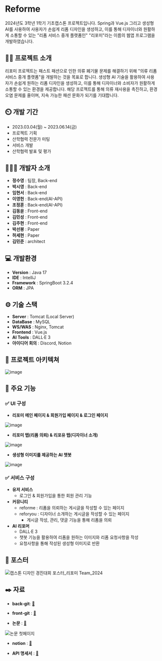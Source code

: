# Reforme
2024년도 3학년 1학기 기초캡스톤 프로젝트입니다. Spring과 Vue.js 그리고 생성형 AI를 사용하여 사용자가 손쉽게 리폼 디자인을 생성하고, 이를 통해 디자이너와 원활하게 소통할 수 있는 "리폼 서비스 중개 플랫폼인" "리포미"라는 이름의 웹앱 프로그램을 개발하였습니다.

## 👨‍🏫 프로젝트 소개
리포미 프로젝트는 패스트 패션으로 인한 의류 폐기물 문제를 해결하기 위해 "의류 리폼 서비스 중개 플랫폼"을 개발하는 것을 목표로 합니다. 생성형 AI 기술을 활용하여 사용자가 손쉽게 원하는 리폼 디자인을 생성하고, 이를 통해 디자이너와 소비자가 원활하게 소통할 수 있는 환경을 제공합니다. 해당 프로젝트를 통해 의류 재사용을 촉진하고, 환경 오염 문제를 줄이며, 지속 가능한 패션 문화가 되기를 기대합니다.

## ⏲️ 개발 기간 
- 2023.03.04(월) ~ 2023.06.14(금)
- 프로젝트 기획
- 산학협력 전문가 미팅
- 서비스 개발
- 산학협력 발표 및 평가

## 🧑‍🤝‍🧑 개발자 소개 
- **정수영** : 팀장, Back-end
- **박시영** : Back-end
- **임현서** : Back-end
- **이영헌** : Back-end(AI-API)
- **조정훈** : Back-end(AI-API)
- **김동윤** : Front-end
- **김민성** : Front-end
- **김주현** : Front-end
- **박선봉** : Paper
- **허세현** : Paper
- **김민준** : architect

## 💻 개발환경
- **Version** : Java 17
- **IDE** : IntelliJ
- **Framework** : SpringBoot 3.2.4
- **ORM** : JPA

## ⚙️ 기술 스택
- **Server** : Tomcat (Local Server)
- **DataBase** : MySQL
- **WS/WAS** : Nginx, Tomcat
- **Frontend** : Vue.js
- **AI Tools** : DALL·E 3
- **아이디어 회의** : Discord, Notion

## 📝 프로젝트 아키텍쳐
![image](https://github.com/user-attachments/assets/32a5d0ef-da78-4a1a-b185-c374062f7932)

## 📌 주요 기능
### ✅ UI 구성

- **리포미 메인 페이지 & 회원가입 페이지 & 로그인 페이지**

![image](https://github.com/user-attachments/assets/d700ea7f-09d3-48cc-bafa-5956c01b9ee8)

- **리포미 탭(리폼 의뢰) & 리포유 탭(디자이너 소개)**

![image](https://github.com/user-attachments/assets/291a84b9-1061-47a2-9fa8-cc36a3aefb46)

- **생성형 이미지를 제공하는 AI 챗봇**

![image](https://github.com/user-attachments/assets/04dc37c6-ad2d-473a-8eb2-6814738094b5)

### ✅ 서비스 구성
- **유저 서비스**
	- 로그인 & 회원가입을 통한 회원 관리 기능
- **커뮤니티**
	- reforme : 리폼을 의뢰하는 게시글을 작성할 수 있는 페이지
	- reforyou : 디자이너 소개하는 게시글을 작성할 수 있는 페이지
		- 게시글 작성, 관리, 댓글 기능을 통해 리폼을 의뢰
- **AI 리포머**
	- DALL·E 3
	- 챗봇 기능을 활용하여 리폼을 원하는 이미지와 리폼 요청사항을 작성
	- 요청사항을 통해 작성된 생성형 이미지로 반환

## 💼 포스터
![캡스톤 디자인 경진대회 포스터_리포미 Team_2024](https://github.com/user-attachments/assets/1e04bf18-6fc4-4d20-a992-eecf4b3de83c)


## ✒️ 자료

- **back-git**: [🔗](https://github.com/CommonLion/reforme_back)

- **front-git** : [🔗](https://github.com/CommonLion/reforme_front)

- **논문** : [🔗](https://www.dbpia.co.kr/journal/articleDetail?nodeId=NODE11825610)

![논문 첫페이지](https://github.com/user-attachments/assets/ca9cffe7-53d2-4f2e-b0d2-eccf283b5920)
- **notion** : [🔗](https://patch-viburnum-087.notion.site/985cd8a9374f4d1ca11eeaac016f5dc4)

- **API 명세서** : [🔗](https://docs.google.com/spreadsheets/d/1SPrpvIgnhb34Qk32brxPfl3-MD7moHE-2pR4spV9G1s/edit?gid=0#gid=0)

